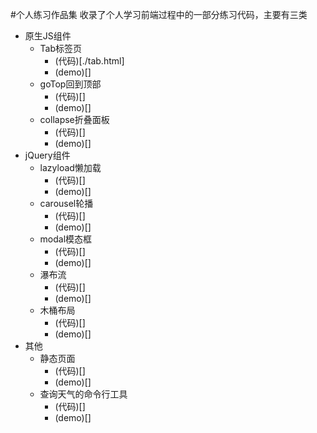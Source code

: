 #个人练习作品集
收录了个人学习前端过程中的一部分练习代码，主要有三类
* 原生JS组件
    * Tab标签页
        * (代码)[./tab.html]
        * (demo)[]
    * goTop回到顶部 
        * (代码)[]
        * (demo)[]
    * collapse折叠面板
        * (代码)[]
        * (demo)[]
* jQuery组件
    * lazyload懒加载 
        * (代码)[]
        * (demo)[]
    * carousel轮播 
        * (代码)[]
        * (demo)[]
    * modal模态框 
        * (代码)[]
        * (demo)[]
    * 瀑布流 
        * (代码)[]
        * (demo)[]
    * 木桶布局
        * (代码)[]
        * (demo)[]
* 其他
    * 静态页面 
        * (代码)[]
        * (demo)[]
    * 查询天气的命令行工具
        * (代码)[]
        * (demo)[]